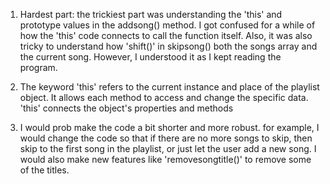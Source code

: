 1. Hardest part: the trickiest part was understanding the 'this' and prototype values in the addsong() method. I got confused for a while of how the 'this' code connects to call the function itself. Also, it was also tricky to understand how 'shift()' in skipsong() both the songs array and the current song. However, I understood it as I kept reading the program. 

2. The keyword 'this' refers to the current instance and place of the playlist object. It allows each method to access and change the specific data. 'this' connects the object's properties and methods

3. I would prob make the code a bit shorter and more robust. for example, I would change the code so that if there are no more songs to skip, then skip to the first song in the playlist, or just let the user add a new song. I would also make new features like 'removesongtitle()' to remove some of the titles. 